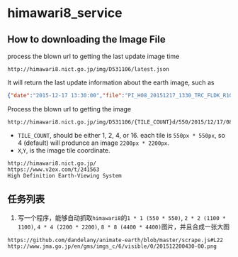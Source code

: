 # himawari8_service

## How to downloading the Image File

process the blown url to getting the last update image time

```
http://himawari8.nict.go.jp/img/D531106/latest.json
```

It will return the last update information about the earth image, such as

```json
{"date":"2015-12-17 13:30:00","file":"PI_H08_20151217_1330_TRC_FLDK_R10_PGPFD.png"}
```

Process the blown url to getting the image

```
http://himawari8.nict.go.jp/img/D531106/{TILE_COUNT}d/550/2015/12/17/083000_{x}_{y}.png
```

- `TILE_COUNT`, should be either 1, 2, 4, or 16. each tile is `550px * 550px`, so 4 (default) will produnce an image `2200px * 2200px`.
- `X`,`Y`, is the image tile coordinate.

```
http://himawari8.nict.go.jp/
https://www.v2ex.com/t/241563
High Definition Earth-Viewing System
```

## 任务列表

1. 写一个程序，能够自动抓取`himawari8`的`1 * 1 (550 * 550)`, `2 * 2 (1100 * 1100)`, `4 * 4 (2200 * 2200)`, `8 * 8 (4400 * 4400)`图片，并且合成一张大图

```
https://github.com/dandelany/animate-earth/blob/master/scrape.js#L22
http://www.jma.go.jp/en/gms/imgs_c/6/visible/0/201512200430-00.png
```